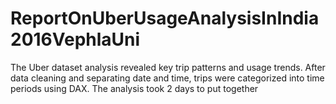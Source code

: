 # ReportOnUberUsageAnalysisInIndia2016VephlaUni
The Uber dataset analysis revealed key trip patterns and usage trends. After data cleaning and separating date and time, trips were categorized into time periods using DAX. The analysis took 2 days to put together
